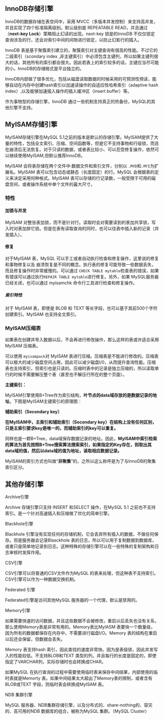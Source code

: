## InnoDB存储引擎

InnoDB的数据存储在表空间中，采用 MVCC（多版本并发控制）来支持高并发，并且实现了四个标准隔离级别。默认级别是 REPEATABLE READ，并且通过（**next-key Lock**）策略阻止幻读的出现。next-key 锁是的InnoDB 不仅仅锁定查询涉及的行，还会对索引中间的间隙进行锁定，以防止幻影行的插入。

InnoDB 表是基于聚簇索引建立的，聚簇索引对主键查询有很高的性能。不过它的二级索引（scondary index ,非主键索引）中必须包含主键列，所以如果主键列很大的话，其他所有的索引都会很大。因此若表上的索引较多的话，主键应当尽可能的小。InnoDB的存储格式是平台独立的。

InnoDB内部做了很多优化，包括从磁盘读取数据的时候采用的可预测性预读，能够自动在内存中创建hash索引以加速读操作的自适应性哈希索引（adaptive hash index）,以及能够加速插入操作的插入缓冲区（insert buffer）等。

作为事物型的存储引擎，InnoDB 通过一些机制支持真正的热备份，MySQL的其他引擎不支持。

## MyISAM存储引擎

MyISAM存储引擎在MySQL 5.1之前的版本是默认的存储引擎。MyISAM提供了大量的特性，包括全文索引、压缩、空间函数等，但是它不支持事物和行级锁，而且在崩溃后无法恢复。对于只读的数据，或者表比较小、可以忍受修复操作，依然可以继续使用MyISAM,但默认推荐InnoDB。

MyISAM 会将表存储在两个文件中:数据文件和索引文件，分别以 `.MYD`和`.MYI`为扩展名。MyISAM 表可以包含动态或静态（长度固定）的行。MySQL 会根据表的定义来决定采用何种格式。MyISAM 表可以存储的行记录数，一般受限于可用的磁盘空间，或者操作系统中单个文件的最大尺寸。

### 特性

#### 加锁与并发

MyISAM 对整张表加锁，而不是针对行。读取时会对需要读到的表加共享锁，写入时对表加排它锁。但是在表有读取查询的同时，也可以往表中插入新的记录（并发插入）。

#### 修复

对于MyISAM 表，MySQL 可以手工或者自动执行检查和修复操作，这里说的修复和事物修复以及	崩溃恢复是不同的概念。执行表的修复可能导致一些数据丢失，而且修复操作时非常缓慢的。可以通过 `CHECK TABLE mytable`检查表的错误，如果有错误可以通过执行`REPAIR TABLE mytable`进行修复。另外，如果 MySQL服务器已经关闭，也可以通过 myisamchk 命令行工具进行检查和修复操作。

##### 索引特性

对于 MyISAM 表，即使是 BLOB 和 TEXT 等长字段，也可以基于其前500个字符创建索引。MyISAM 也支持全文索引。

### MyISAM压缩表

如果表在创建并导入数据以后，不会再进行修改操作，那么这样的表或许适合采用 MyISAM 压缩表。

可以使用 `myisampack`对 MyISAM 表进行压缩。压缩表是不能进行修改的。压缩表可以极大的减少磁盘空间占用，因此可以减少磁盘I/0，从而提升查询性能。压缩表也支持索引，但索引也是只读的。压缩时表中的记录是独立压缩的，所以读取单行的时候不需要解压整个表（甚至也不解压行所在的整个页面）。

**主键索引：**

MyISAM引擎使用B+Tree作为索引结构，**叶节点的data域存放的是数据记录的地址**。下图是MyISAM主键索引的原理图：

**辅助索引（Secondary key）**

**在MyISAM中，主索引和辅助索引（Secondary key）在结构上没有任何区别，只是主索引要求key是唯一的，而辅助索引的key可以重复。**

同样也是一颗B+Tree，data域保存数据记录的地址。因此，**MyISAM中索引检索的算法为首先按照B+Tree搜索算法搜索索引，如果指定的Key存在，则取出其data域的值，然后以data域的值为地址，读取相应数据记录。**

MyISAM的索引方式也叫做“**非聚集**”的，之所以这么称呼是为了与InnoDB的聚集索引区分。



## 其他存储引擎

Archive引擎

Archive 存储引擎只支持 INSERT 和SELECT 操作，在MySQL 5.1 之前也不支持索引。是一个针对高速插入和压缩做了优化的简单引擎。

Blackhole引擎

Blackhole 引擎没有实现任何的存储机制，它会丢弃所有插入的数据，不做任何保存。但是服务器会记录Blasckhole 表的日志，所以可以用于复制数据到数据库，或者只是简单地记录到日志。这种特殊的存储引擎可以在一些特殊的复制架构和日志审核时发挥作用。

CSV引擎

CSV引擎可以将普通的CSV文件作为MySQL 的表来处理，但这种表不支持索引。CSV引擎可以作为一种数据交换机制。

Federated 引擎

Federated引擎是访问其他MySQL 服务器的一个代理，默认是禁用的。

Memory引擎

如果需要快速的访问数据，并且这些数据不会被修改，重启以后丢失也没有关系，那么使用Memory表是非常有用的。Memory表比MyIASM 表要快一个数量级，因为所有的数据都保存在内存中，不需要进行磁盘I/O。Memory 表的结构在重启以后还会保留，但数据会丢失。

Memory 表支持hash 索引，因此查找的速度非常快。因为是表级锁，因此并发写入的性能较低。不支持BLOB和TEXT 类型的列，并且每行的长度是固定的，即使指定了VARCHAR列，实际存储时也会转换成CHAR。

如果MySQL 在执行查询的过程中需要使用临时表来保存中间结果，内部使用的临时表就是Memorty 表。如果中间结果太大超出了Memory表的限制，或者含有BLOB或TEXT 字段，则临时表会转换成MyISAM 表。

NDB 集群引擎

MySQL 服务器、NDB集群存储引擎，以及分布式的、share-nothing的、容灾的、高可用的NDB 数据库的组合，被称为MySQL 集群。（MySQL Cluster）



